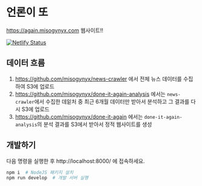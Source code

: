 # 언론이 또

https://again.misogynyx.com 웹사이트!!

[![Netlify Status](https://api.netlify.com/api/v1/badges/497bc07b-11d9-4eba-ab64-e13d902c6650/deploy-status)](https://app.netlify.com/sites/again-misogynyx/deploys)

## 데이터 흐름

1. https://github.com/misogynyx/news-crawler 에서 전체 뉴스 데이터를 수집하여
   S3에 업로드
2. https://github.com/misogynyx/done-it-again-analysis 에서는
   `news-crawler`에서 수집한 데잍처 중 최근 6개월 데이터만 받아서 분석하고
   그 결과를 다시 S3에 업로드
3. https://github.com/misogynyx/done-it-again 에서는 `done-it-again-analysis`의
   분석 결과를 S3에서 받아서 정적 웹사이트를 생성

## 개발하기

다음 명령을 실행한 후 http://localhost:8000/ 에 접속하세요.

```bash
npm i  # NodeJS 패키지 설치
npm run develop  # 개발 서버 실행
```

